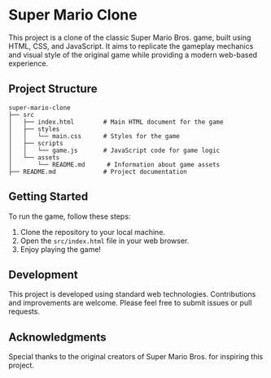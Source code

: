 # Super Mario Clone

This project is a clone of the classic Super Mario Bros. game, built using HTML, CSS, and JavaScript. It aims to replicate the gameplay mechanics and visual style of the original game while providing a modern web-based experience.

## Project Structure

```
super-mario-clone
├── src
│   ├── index.html        # Main HTML document for the game
│   ├── styles
│   │   └── main.css      # Styles for the game
│   ├── scripts
│   │   └── game.js       # JavaScript code for game logic
│   └── assets
│       └── README.md      # Information about game assets
├── README.md             # Project documentation
```

## Getting Started

To run the game, follow these steps:

1. Clone the repository to your local machine.
2. Open the `src/index.html` file in your web browser.
3. Enjoy playing the game!

## Development

This project is developed using standard web technologies. Contributions and improvements are welcome. Please feel free to submit issues or pull requests.

## Acknowledgments

Special thanks to the original creators of Super Mario Bros. for inspiring this project.